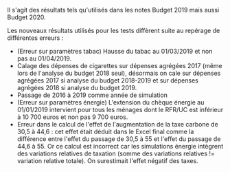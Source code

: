 Il s'agit des résultats tels qu'utilisés dans les notes Budget 2019 mais aussi Budget 2020.

Les nouveaux résultats utilisés pour les tests diffèrent suite au repérage de différentes erreurs :

  - (Erreur sur paramètres tabac) Hausse du tabac au 01/03/2019 et non pas au 01/04/2019.
  - Calage des dépenses de cigarettes sur dépenses agrégées 2017 (même lors de l'analyse du budget 2018 seul), désormais on cale sur dépenses agrégées 2017 si analyse du budget 2018-2019 et sur dépenses agrégées 2018 si analyse du budget 2019.
  - Passage de 2016 à 2019 comme année de simulation
  - (Erreur sur paramètres énergie) L'extension du chèque énergie au 01/01/2019 intervient pour tous les ménages dont le RFR/UC est inférieur à 10 700 euros et non pas 9 700 euros.
  - Erreur dans le calcul de l'effet de l'augmentation de la taxe carbone de 30,5 à 44,6 :
  cet effet était déduit dans le Excel final comme la différence entre l'effet du passage de 30,5 à 55 et l'effet du passage de 44,6 à 55. Or ce calcul est incorrect car les simulations énergie intègrent des variations relatives de taxation (somme des variations relatives != variation relative totale). On surestimait l'effet négatif des taxes.